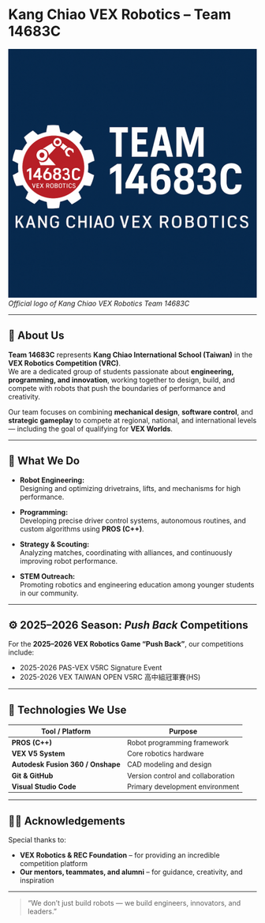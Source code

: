 # Kang Chiao VEX Robotics – Team 14683C

![Team 14683C Logo](docs/14683C.png)
*Official logo of Kang Chiao VEX Robotics Team 14683C*

---

## 🤖 About Us

**Team 14683C** represents **Kang Chiao International School (Taiwan)** in the **VEX Robotics Competition (VRC)**.  
We are a dedicated group of students passionate about **engineering, programming, and innovation**, working together to design, build, and compete with robots that push the boundaries of performance and creativity.

Our team focuses on combining **mechanical design**, **software control**, and **strategic gameplay** to compete at regional, national, and international levels — including the goal of qualifying for **VEX Worlds**.

---

## 🧭 What We Do

- **Robot Engineering:**  
  Designing and optimizing drivetrains, lifts, and mechanisms for high performance.

- **Programming:**  
  Developing precise driver control systems, autonomous routines, and custom algorithms using **PROS (C++)**.

- **Strategy & Scouting:**  
  Analyzing matches, coordinating with alliances, and continuously improving robot performance.

- **STEM Outreach:**  
  Promoting robotics and engineering education among younger students in our community.

---

## ⚙️ 2025–2026 Season: *Push Back* Competitions

For the **2025–2026 VEX Robotics Game “Push Back”**, our competitions include:
- 2025-2026 PAS-VEX V5RC Signature Event
- 2025-2026 VEX TAIWAN OPEN V5RC 高中組冠軍賽(HS)
---

## 🧩 Technologies We Use

| Tool / Platform | Purpose |
|-----------------|----------|
| **PROS (C++)** | Robot programming framework |
| **VEX V5 System** | Core robotics hardware |
| **Autodesk Fusion 360 / Onshape** | CAD modeling and design |
| **Git & GitHub** | Version control and collaboration |
| **Visual Studio Code** | Primary development environment |

---

## 🧑‍🚀 Acknowledgements

Special thanks to:
- **VEX Robotics & REC Foundation** – for providing an incredible competition platform  
- **Our mentors, teammates, and alumni** – for guidance, creativity, and inspiration  

---

> “We don’t just build robots — we build engineers, innovators, and leaders.”


